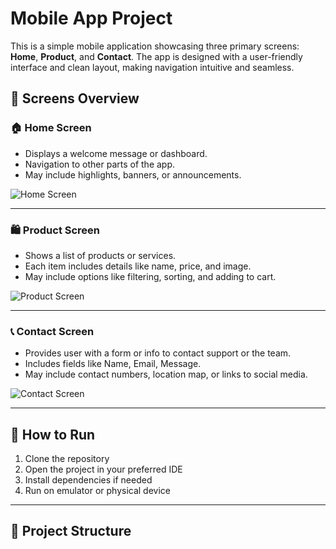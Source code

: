 # Mobile App Project

This is a simple mobile application showcasing three primary screens: **Home**, **Product**, and **Contact**. The app is designed with a user-friendly interface and clean layout, making navigation intuitive and seamless.

## 📱 Screens Overview

### 🏠 Home Screen

- Displays a welcome message or dashboard.
- Navigation to other parts of the app.
- May include highlights, banners, or announcements.

![Home Screen](./MobileAppProject/screenshots/home.png)

---

### 🛍️ Product Screen

- Shows a list of products or services.
- Each item includes details like name, price, and image.
- May include options like filtering, sorting, and adding to cart.

![Product Screen](./MobileAppProject/screenshots/product.png)

---

### 📞 Contact Screen

- Provides user with a form or info to contact support or the team.
- Includes fields like Name, Email, Message.
- May include contact numbers, location map, or links to social media.

![Contact Screen](./MobileAppProject/screenshots/contact.png)

---

## 🚀 How to Run

1. Clone the repository
2. Open the project in your preferred IDE
3. Install dependencies if needed
4. Run on emulator or physical device

---

## 📂 Project Structure

